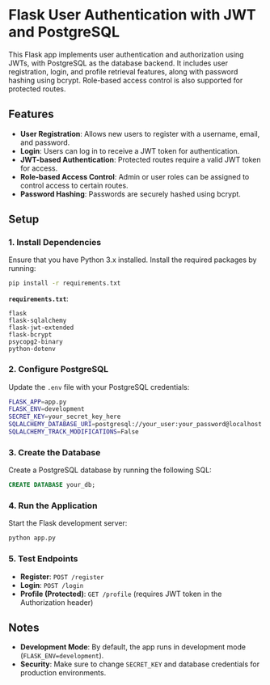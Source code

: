 # Flask User Authentication with JWT and PostgreSQL

This Flask app implements user authentication and authorization using JWTs, with PostgreSQL as the database backend. It includes user registration, login, and profile retrieval features, along with password hashing using bcrypt. Role-based access control is also supported for protected routes.

## Features
- **User Registration**: Allows new users to register with a username, email, and password.
- **Login**: Users can log in to receive a JWT token for authentication.
- **JWT-based Authentication**: Protected routes require a valid JWT token for access.
- **Role-based Access Control**: Admin or user roles can be assigned to control access to certain routes.
- **Password Hashing**: Passwords are securely hashed using bcrypt.

## Setup

### 1. **Install Dependencies**
Ensure that you have Python 3.x installed. Install the required packages by running:

```bash
pip install -r requirements.txt
```

**`requirements.txt`**:
```
flask
flask-sqlalchemy
flask-jwt-extended
flask-bcrypt
psycopg2-binary
python-dotenv
```

### 2. **Configure PostgreSQL**
Update the `.env` file with your PostgreSQL credentials:

```bash
FLASK_APP=app.py
FLASK_ENV=development
SECRET_KEY=your_secret_key_here
SQLALCHEMY_DATABASE_URI=postgresql://your_user:your_password@localhost:5432/your_db
SQLALCHEMY_TRACK_MODIFICATIONS=False
```

### 3. **Create the Database**
Create a PostgreSQL database by running the following SQL:

```sql
CREATE DATABASE your_db;
```

### 4. **Run the Application**
Start the Flask development server:

```bash
python app.py
```

### 5. **Test Endpoints**
- **Register**: `POST /register`
- **Login**: `POST /login`
- **Profile (Protected)**: `GET /profile` (requires JWT token in the Authorization header)

## Notes
- **Development Mode**: By default, the app runs in development mode (`FLASK_ENV=development`).
- **Security**: Make sure to change `SECRET_KEY` and database credentials for production environments.
